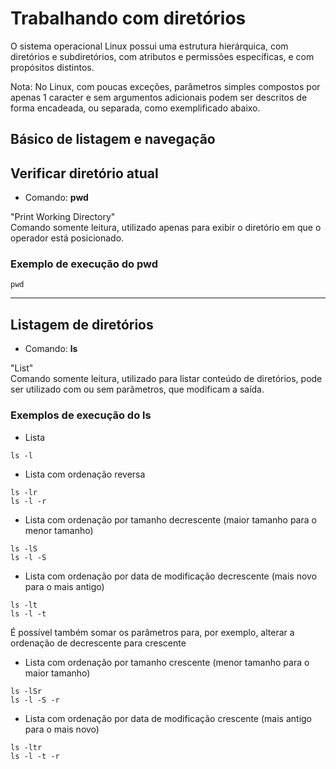 # Trabalhando com diretórios

O sistema operacional Linux possui uma estrutura hierárquica, com diretórios e subdiretórios, com atributos e permissões específicas, e com propósitos distintos.

Nota: No Linux, com poucas exceções, parâmetros simples compostos por apenas 1 caracter e sem argumentos adicionais podem ser descritos de forma encadeada, ou separada, como exemplificado abaixo.

## Básico de listagem e navegação


## Verificar diretório atual
- Comando: **pwd**

"Print Working Directory"  
Comando somente leitura, utilizado apenas para exibir o diretório em que o operador está posicionado.  

### Exemplo de execução do pwd
```console
pwd
```
---
## Listagem de diretórios

- Comando: **ls**

"List"  
Comando somente leitura, utilizado para listar conteúdo de diretórios, pode ser utilizado com ou sem parâmetros, que modificam a saída.  


### Exemplos de execução do ls

- Lista
```console 
ls -l
```

- Lista com ordenação reversa
```console 
ls -lr 
ls -l -r
```

- Lista com ordenação por tamanho decrescente (maior tamanho para o menor tamanho)
```console 
ls -lS
ls -l -S
```
	
- Lista com ordenação por data de modificação decrescente (mais novo para o mais antigo)
```console 
ls -lt
ls -l -t
```
	
É possível também somar os parâmetros para, por exemplo, alterar a ordenação de decrescente para crescente

- Lista com ordenação por tamanho crescente (menor tamanho para o maior tamanho)
```console 
ls -lSr
ls -l -S -r
```
	
- Lista com ordenação por data de modificação crescente (mais antigo para o mais novo)
```console 
ls -ltr
ls -l -t -r
```
